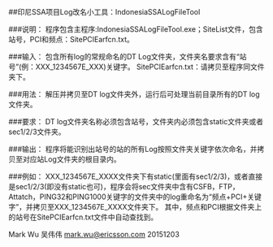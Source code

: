 ##印尼SSA项目Log改名小工具：IndonesiaSSALogFileTool

###说明：
	程序包含主程序:IndonesiaSSALogFileTool.exe；SiteList文件，包含站号，PCI和频点：SitePCIEarfcn.txt。

###输入：
	包含所有log的常规命名的DT Log文件夹，文件夹名要求含有“站号”(例：XXX_1234567E_XXX)关键字。
	SitePCIEarfcn.txt：请拷贝至程序同文件夹下。

###用法：
	解压并拷贝至DT log文件夹外，运行后可处理当前目录所有的DT log文件夹。

###要求：
	DT log文件夹名称必须包含站号，文件夹内必须包含static文件夹或者sec1/2/3文件夹。

###输出：
	程序将能识别出站号的站的所有Log按照文件夹关键字依次命名，并拷贝至对应站Log文件夹的根目录内。

###例如：
	XXX_1234567E_XXXX文件夹下有static(里面有sec1/2/3)，或者直接是sec1/2/3(即没有static也可)，程序会将sec文件夹中含有CSFB，FTP，Attatch，PING32和PING1000关键字的文件夹中的log重命名为“频点+PCI+关键字”，并拷贝至XXX_1234567E_XXXX文件夹下。
其中，频点和PCI根据文件夹上的站号在SitePCIEarfcn.txt文件中自动查找到。



Mark Wu 吴伟伟
mark.wu@ericsson.com
20151203